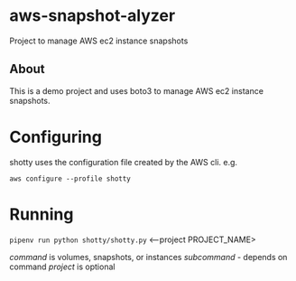 # aws-snapshot-alyzer

Project to manage AWS ec2 instance snapshots

## About

This is a demo project and uses boto3 to manage AWS ec2 instance snapshots.

# Configuring

shotty uses the configuration file created by the AWS cli. e.g.

`aws configure --profile shotty`


# Running

`pipenv run python shotty/shotty.py` <command> <subcommand> <--project PROJECT_NAME>

*command* is volumes, snapshots, or instances
*subcommand* - depends on command
*project* is optional
